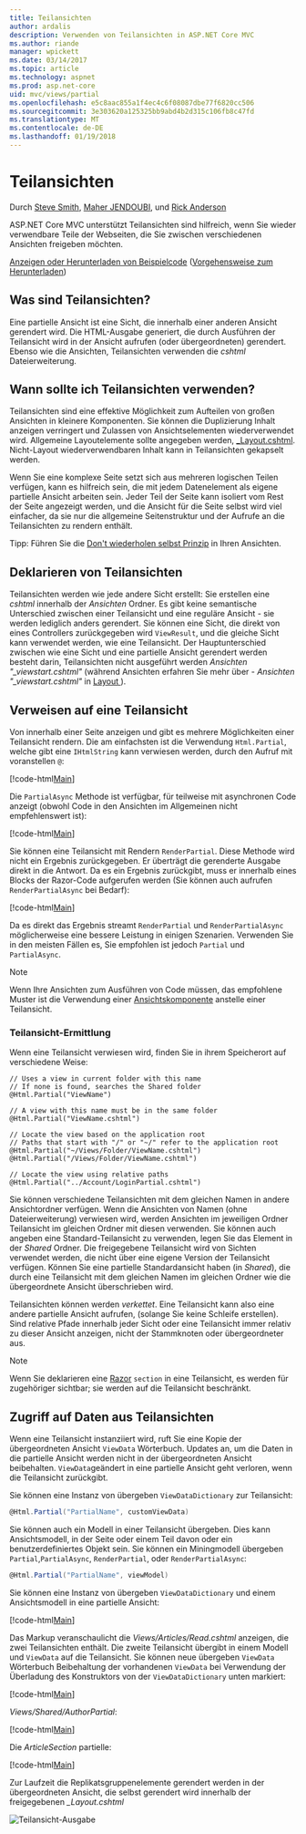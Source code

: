 ```yaml
---
title: Teilansichten
author: ardalis
description: Verwenden von Teilansichten in ASP.NET Core MVC
ms.author: riande
manager: wpickett
ms.date: 03/14/2017
ms.topic: article
ms.technology: aspnet
ms.prod: asp.net-core
uid: mvc/views/partial
ms.openlocfilehash: e5c8aac855a1f4ec4c6f08087dbe77f6820cc506
ms.sourcegitcommit: 3e303620a125325bb9abd4b2d315c106fb8c47fd
ms.translationtype: MT
ms.contentlocale: de-DE
ms.lasthandoff: 01/19/2018
---
```

# <a name="partial-views"></a>Teilansichten

Durch [Steve Smith](https://ardalis.com/), [Maher JENDOUBI](https://twitter.com/maherjend), und [Rick Anderson](https://twitter.com/RickAndMSFT)

ASP.NET Core MVC unterstützt Teilansichten sind hilfreich, wenn Sie wieder verwendbare Teile der Webseiten, die Sie zwischen verschiedenen Ansichten freigeben möchten.

[Anzeigen oder Herunterladen von Beispielcode](https://github.com/aspnet/Docs/tree/master/aspnetcore/mvc/views/partial/sample) ([Vorgehensweise zum Herunterladen](xref:tutorials/index#how-to-download-a-sample))

## <a name="what-are-partial-views"></a>Was sind Teilansichten?

Eine partielle Ansicht ist eine Sicht, die innerhalb einer anderen Ansicht gerendert wird. Die HTML-Ausgabe generiert, die durch Ausführen der Teilansicht wird in der Ansicht aufrufen (oder übergeordneten) gerendert. Ebenso wie die Ansichten, Teilansichten verwenden die *cshtml* Dateierweiterung.

## <a name="when-should-i-use-partial-views"></a>Wann sollte ich Teilansichten verwenden?

Teilansichten sind eine effektive Möglichkeit zum Aufteilen von großen Ansichten in kleinere Komponenten. Sie können die Duplizierung Inhalt anzeigen verringert und Zulassen von Ansichtselementen wiederverwendet wird. Allgemeine Layoutelemente sollte angegeben werden, [_Layout.cshtml](layout.md). Nicht-Layout wiederverwendbaren Inhalt kann in Teilansichten gekapselt werden.

Wenn Sie eine komplexe Seite setzt sich aus mehreren logischen Teilen verfügen, kann es hilfreich sein, die mit jedem Datenelement als eigene partielle Ansicht arbeiten sein. Jeder Teil der Seite kann isoliert vom Rest der Seite angezeigt werden, und die Ansicht für die Seite selbst wird viel einfacher, da sie nur die allgemeine Seitenstruktur und der Aufrufe an die Teilansichten zu rendern enthält.

Tipp: Führen Sie die [Don't wiederholen selbst Prinzip](http://deviq.com/don-t-repeat-yourself/) in Ihren Ansichten.

## <a name="declaring-partial-views"></a>Deklarieren von Teilansichten

Teilansichten werden wie jede andere Sicht erstellt: Sie erstellen eine *cshtml* innerhalb der *Ansichten* Ordner. Es gibt keine semantische Unterschied zwischen einer Teilansicht und eine reguläre Ansicht - sie werden lediglich anders gerendert. Sie können eine Sicht, die direkt von eines Controllers zurückgegeben wird `ViewResult`, und die gleiche Sicht kann verwendet werden, wie eine Teilansicht. Der Hauptunterschied zwischen wie eine Sicht und eine partielle Ansicht gerendert werden besteht darin, Teilansichten nicht ausgeführt werden *Ansichten "_viewstart.cshtml"* (während Ansichten erfahren Sie mehr über - *Ansichten "_viewstart.cshtml"* in [Layout ](layout.md)).

## <a name="referencing-a-partial-view"></a>Verweisen auf eine Teilansicht

Von innerhalb einer Seite anzeigen und gibt es mehrere Möglichkeiten einer Teilansicht rendern. Die am einfachsten ist die Verwendung `Html.Partial`, welche gibt eine `IHtmlString` kann verwiesen werden, durch den Aufruf mit voranstellen `@`:

[!code-html[Main](partial/sample/src/PartialViewsSample/Views/Home/About.cshtml?range=9)]

Die `PartialAsync` Methode ist verfügbar, für teilweise mit asynchronen Code anzeigt (obwohl Code in den Ansichten im Allgemeinen nicht empfehlenswert ist):

[!code-html[Main](partial/sample/src/PartialViewsSample/Views/Home/About.cshtml?range=8)]

Sie können eine Teilansicht mit Rendern `RenderPartial`. Diese Methode wird nicht ein Ergebnis zurückgegeben. Er überträgt die gerenderte Ausgabe direkt in die Antwort. Da es ein Ergebnis zurückgibt, muss er innerhalb eines Blocks der Razor-Code aufgerufen werden (Sie können auch aufrufen `RenderPartialAsync` bei Bedarf):

[!code-html[Main](partial/sample/src/PartialViewsSample/Views/Home/About.cshtml?range=10-12)]

Da es direkt das Ergebnis streamt `RenderPartial` und `RenderPartialAsync` möglicherweise eine bessere Leistung in einigen Szenarien. Verwenden Sie in den meisten Fällen es, Sie empfohlen ist jedoch `Partial` und `PartialAsync`.

> [!NOTE]
> Wenn Ihre Ansichten zum Ausführen von Code müssen, das empfohlene Muster ist die Verwendung einer [Ansichtskomponente](view-components.md) anstelle einer Teilansicht.

### <a name="partial-view-discovery"></a>Teilansicht-Ermittlung

Wenn eine Teilansicht verwiesen wird, finden Sie in ihrem Speicherort auf verschiedene Weise:

```text
// Uses a view in current folder with this name
// If none is found, searches the Shared folder
@Html.Partial("ViewName")

// A view with this name must be in the same folder
@Html.Partial("ViewName.cshtml")

// Locate the view based on the application root
// Paths that start with "/" or "~/" refer to the application root
@Html.Partial("~/Views/Folder/ViewName.cshtml")
@Html.Partial("/Views/Folder/ViewName.cshtml")

// Locate the view using relative paths
@Html.Partial("../Account/LoginPartial.cshtml")
```

Sie können verschiedene Teilansichten mit dem gleichen Namen in andere Ansichtordner verfügen. Wenn die Ansichten von Namen (ohne Dateierweiterung) verwiesen wird, werden Ansichten im jeweiligen Ordner Teilansicht im gleichen Ordner mit diesen verwenden. Sie können auch angeben eine Standard-Teilansicht zu verwenden, legen Sie das Element in der *Shared* Ordner. Die freigegebene Teilansicht wird von Sichten verwendet werden, die nicht über eine eigene Version der Teilansicht verfügen. Können Sie eine partielle Standardansicht haben (in *Shared*), die durch eine Teilansicht mit dem gleichen Namen im gleichen Ordner wie die übergeordnete Ansicht überschrieben wird.

Teilansichten können werden *verkettet*. Eine Teilansicht kann also eine andere partielle Ansicht aufrufen, (solange Sie keine Schleife erstellen). Sind relative Pfade innerhalb jeder Sicht oder eine Teilansicht immer relativ zu dieser Ansicht anzeigen, nicht der Stammknoten oder übergeordneter aus.

> [!NOTE]
> Wenn Sie deklarieren eine [Razor](razor.md) `section` in eine Teilansicht, es werden für zugehöriger sichtbar; sie werden auf die Teilansicht beschränkt.

## <a name="accessing-data-from-partial-views"></a>Zugriff auf Daten aus Teilansichten

Wenn eine Teilansicht instanziiert wird, ruft Sie eine Kopie der übergeordneten Ansicht `ViewData` Wörterbuch. Updates an, um die Daten in die partielle Ansicht werden nicht in der übergeordneten Ansicht beibehalten. `ViewData`geändert in eine partielle Ansicht geht verloren, wenn die Teilansicht zurückgibt.

Sie können eine Instanz von übergeben `ViewDataDictionary` zur Teilansicht:

```csharp
@Html.Partial("PartialName", customViewData)
   ```

Sie können auch ein Modell in einer Teilansicht übergeben. Dies kann Ansichtsmodell, in der Seite oder einem Teil davon oder ein benutzerdefiniertes Objekt sein. Sie können ein Miningmodell übergeben `Partial`,`PartialAsync`, `RenderPartial`, oder `RenderPartialAsync`:

```csharp
@Html.Partial("PartialName", viewModel)
   ```

Sie können eine Instanz von übergeben `ViewDataDictionary` und einem Ansichtsmodell in eine partielle Ansicht:

[!code-html[Main](partial/sample/src/PartialViewsSample/Views/Articles/Read.cshtml?range=15-16)]

Das Markup veranschaulicht die *Views/Articles/Read.cshtml* anzeigen, die zwei Teilansichten enthält. Die zweite Teilansicht übergibt in einem Modell und `ViewData` auf die Teilansicht. Sie können neue übergeben `ViewData` Wörterbuch Beibehaltung der vorhandenen `ViewData` bei Verwendung der Überladung des Konstruktors von der `ViewDataDictionary` unten markiert:

[!code-html[Main](partial/sample/src/PartialViewsSample/Views/Articles/Read.cshtml)]

*Views/Shared/AuthorPartial*:

[!code-html[Main](partial/sample/src/PartialViewsSample/Views/Shared/AuthorPartial.cshtml)]

Die *ArticleSection* partielle:

[!code-html[Main](partial/sample/src/PartialViewsSample/Views/Articles/ArticleSection.cshtml)]

Zur Laufzeit die Replikatsgruppenelemente gerendert werden in der übergeordneten Ansicht, die selbst gerendert wird innerhalb der freigegebenen *_Layout.cshtml*

![Teilansicht-Ausgabe](partial/_static/output.png)
